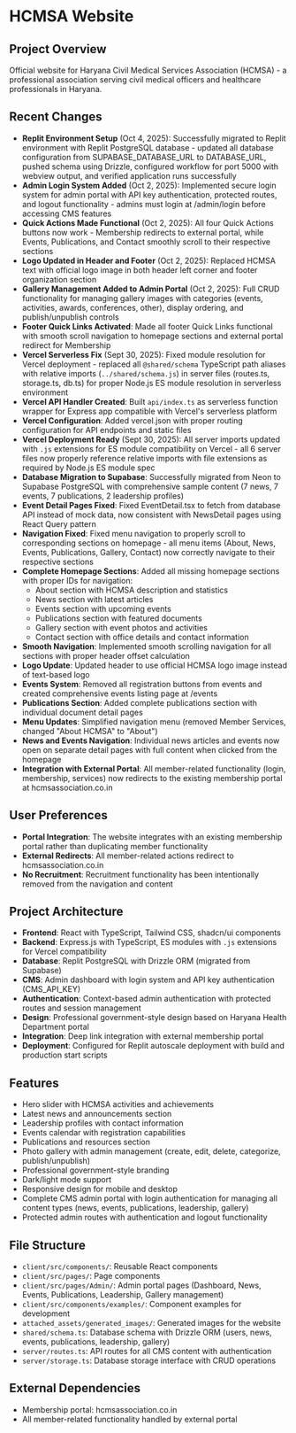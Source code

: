 # HCMSA Website

## Project Overview
Official website for Haryana Civil Medical Services Association (HCMSA) - a professional association serving civil medical officers and healthcare professionals in Haryana.

## Recent Changes
- **Replit Environment Setup** (Oct 4, 2025): Successfully migrated to Replit environment with Replit PostgreSQL database - updated all database configuration from SUPABASE_DATABASE_URL to DATABASE_URL, pushed schema using Drizzle, configured workflow for port 5000 with webview output, and verified application runs successfully
- **Admin Login System Added** (Oct 2, 2025): Implemented secure login system for admin portal with API key authentication, protected routes, and logout functionality - admins must login at /admin/login before accessing CMS features
- **Quick Actions Made Functional** (Oct 2, 2025): All four Quick Actions buttons now work - Membership redirects to external portal, while Events, Publications, and Contact smoothly scroll to their respective sections
- **Logo Updated in Header and Footer** (Oct 2, 2025): Replaced HCMSA text with official logo image in both header left corner and footer organization section
- **Gallery Management Added to Admin Portal** (Oct 2, 2025): Full CRUD functionality for managing gallery images with categories (events, activities, awards, conferences, other), display ordering, and publish/unpublish controls
- **Footer Quick Links Activated**: Made all footer Quick Links functional with smooth scroll navigation to homepage sections and external portal redirect for Membership
- **Vercel Serverless Fix** (Sept 30, 2025): Fixed module resolution for Vercel deployment - replaced all `@shared/schema` TypeScript path aliases with relative imports (`../shared/schema.js`) in server files (routes.ts, storage.ts, db.ts) for proper Node.js ES module resolution in serverless environment
- **Vercel API Handler Created**: Built `api/index.ts` as serverless function wrapper for Express app compatible with Vercel's serverless platform
- **Vercel Configuration**: Added vercel.json with proper routing configuration for API endpoints and static files
- **Vercel Deployment Ready** (Sept 30, 2025): All server imports updated with `.js` extensions for ES module compatibility on Vercel - all 6 server files now properly reference relative imports with file extensions as required by Node.js ES module spec
- **Database Migration to Supabase**: Successfully migrated from Neon to Supabase PostgreSQL with comprehensive sample content (7 news, 7 events, 7 publications, 2 leadership profiles)
- **Event Detail Pages Fixed**: Fixed EventDetail.tsx to fetch from database API instead of mock data, now consistent with NewsDetail pages using React Query pattern
- **Navigation Fixed**: Fixed menu navigation to properly scroll to corresponding sections on homepage - all menu items (About, News, Events, Publications, Gallery, Contact) now correctly navigate to their respective sections
- **Complete Homepage Sections**: Added all missing homepage sections with proper IDs for navigation:
  - About section with HCMSA description and statistics
  - News section with latest articles
  - Events section with upcoming events
  - Publications section with featured documents
  - Gallery section with event photos and activities
  - Contact section with office details and contact information
- **Smooth Navigation**: Implemented smooth scrolling navigation for all sections with proper header offset calculation
- **Logo Update**: Updated header to use official HCMSA logo image instead of text-based logo
- **Events System**: Removed all registration buttons from events and created comprehensive events listing page at /events
- **Publications Section**: Added complete publications section with individual document detail pages
- **Menu Updates**: Simplified navigation menu (removed Member Services, changed "About HCMSA" to "About")
- **News and Events Navigation**: Individual news articles and events now open on separate detail pages with full content when clicked from the homepage
- **Integration with External Portal**: All member-related functionality (login, membership, services) now redirects to the existing membership portal at hcmsassociation.co.in

## User Preferences
- **Portal Integration**: The website integrates with an existing membership portal rather than duplicating member functionality
- **External Redirects**: All member-related actions redirect to hcmsassociation.co.in
- **No Recruitment**: Recruitment functionality has been intentionally removed from the navigation and content

## Project Architecture
- **Frontend**: React with TypeScript, Tailwind CSS, shadcn/ui components
- **Backend**: Express.js with TypeScript, ES modules with `.js` extensions for Vercel compatibility
- **Database**: Replit PostgreSQL with Drizzle ORM (migrated from Supabase)
- **CMS**: Admin dashboard with login system and API key authentication (CMS_API_KEY)
- **Authentication**: Context-based admin authentication with protected routes and session management
- **Design**: Professional government-style design based on Haryana Health Department portal
- **Integration**: Deep link integration with external membership portal
- **Deployment**: Configured for Replit autoscale deployment with build and production start scripts

## Features
- Hero slider with HCMSA activities and achievements
- Latest news and announcements section
- Leadership profiles with contact information
- Events calendar with registration capabilities
- Publications and resources section
- Photo gallery with admin management (create, edit, delete, categorize, publish/unpublish)
- Professional government-style branding
- Dark/light mode support
- Responsive design for mobile and desktop
- Complete CMS admin portal with login authentication for managing all content types (news, events, publications, leadership, gallery)
- Protected admin routes with authentication and logout functionality

## File Structure
- `client/src/components/`: Reusable React components
- `client/src/pages/`: Page components
- `client/src/pages/Admin/`: Admin portal pages (Dashboard, News, Events, Publications, Leadership, Gallery management)
- `client/src/components/examples/`: Component examples for development
- `attached_assets/generated_images/`: Generated images for the website
- `shared/schema.ts`: Database schema with Drizzle ORM (users, news, events, publications, leadership, gallery)
- `server/routes.ts`: API routes for all CMS content with authentication
- `server/storage.ts`: Database storage interface with CRUD operations

## External Dependencies
- Membership portal: hcmsassociation.co.in
- All member-related functionality handled by external portal